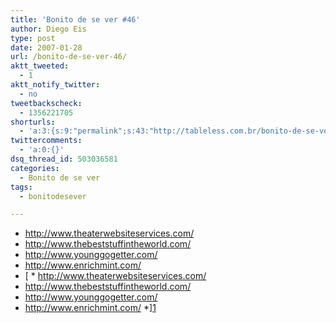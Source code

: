 ```yaml
---
title: 'Bonito de se ver #46'
author: Diego Eis
type: post
date: 2007-01-28
url: /bonito-de-se-ver-46/
aktt_tweeted:
  - 1
aktt_notify_twitter:
  - no
tweetbackscheck:
  - 1356221705
shorturls:
  - 'a:3:{s:9:"permalink";s:43:"http://tableless.com.br/bonito-de-se-ver-46";s:7:"tinyurl";s:26:"http://tinyurl.com/3hzzcmj";s:4:"isgd";s:19:"http://is.gd/5O76Vl";}'
twittercomments:
  - 'a:0:{}'
dsq_thread_id: 503036581
categories:
  - Bonito de se ver
tags:
  - bonitodesever

---
```

  * <http://www.theaterwebsiteservices.com/>
  * <http://www.thebeststuffintheworld.com/>
  * <http://www.younggogetter.com/>
  * <http://www.enrichmint.com/>
  * [  * <http://www.theaterwebsiteservices.com/>
  * <http://www.thebeststuffintheworld.com/>
  * <http://www.younggogetter.com/>
  * <http://www.enrichmint.com/>
  *][1]

 [1]: http://bryanveloso.com/